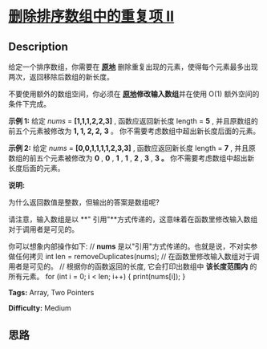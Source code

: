 # [删除排序数组中的重复项 II][title]

## Description

给定一个排序数组，你需要在
**[原地](http://baike.baidu.com/item/%E5%8E%9F%E5%9C%B0%E7%AE%97%E6%B3%95)**
删除重复出现的元素，使得每个元素最多出现两次，返回移除后数组的新长度。

不要使用额外的数组空间，你必须在
**[原地](https://baike.baidu.com/item/%E5%8E%9F%E5%9C%B0%E7%AE%97%E6%B3%95)修改输入数组**并在使用
O(1) 额外空间的条件下完成。

**示例  1:**
            给定 _nums_ = **[1,1,1,2,2,3]** ,        函数应返回新长度 length = **5** , 并且原数组的前五个元素被修改为 **1, 1, 2, 2,** **3** 。        你不需要考虑数组中超出新长度后面的元素。

**示例  2:**
            给定 _nums_ = **[0,0,1,1,1,1,2,3,3]** ,        函数应返回新长度 length = **7** , 并且原数组的前五个元素被修改为  **0** , **0** , **1** , **1** , **2** , **3** , **3 。**        你不需要考虑数组中超出新长度后面的元素。    

**说明:**

为什么返回数值是整数，但输出的答案是数组呢?

请注意，输入数组是以 **" 引用"**方式传递的，这意味着在函数里修改输入数组对于调用者是可见的。

你可以想象内部操作如下:
            // **nums** 是以"引用"方式传递的。也就是说，不对实参做任何拷贝    int len = removeDuplicates(nums);        // 在函数里修改输入数组对于调用者是可见的。    // 根据你的函数返回的长度, 它会打印出数组中 **该长度范围内** 的所有元素。    for (int i = 0; i < len; i++) {        print(nums[i]);    }


**Tags:** Array, Two Pointers

**Difficulty:** Medium

## 思路

[title]: https://leetcode-cn.com/problems/remove-duplicates-from-sorted-array-ii
